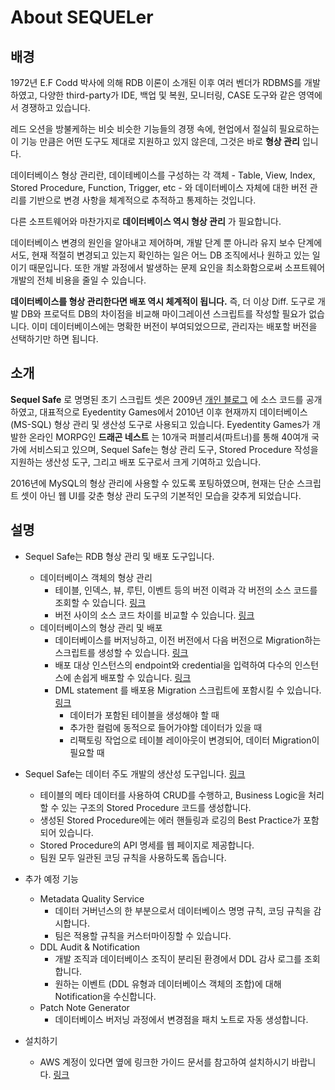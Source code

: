 # About SEQUELer
## 배경
1972년 E.F Codd 박사에 의해 RDB 이론이 소개된 이후 여러 벤더가 RDBMS를 개발하였고, 다양한 third-party가 IDE, 백업 및 복원, 모니터링, CASE 도구와 같은 영역에서 경쟁하고 있습니다.

레드 오션을 방불케하는 비슷 비슷한 기능들의 경쟁 속에, 현업에서 절실히 필요로하는 이 기능 만큼은 어떤 도구도 제대로 지원하고 있지 않은데, 그것은 바로  **형상 관리** 입니다.

데이터베이스 형상 관리란, 데이테베이스를 구성하는 각 객체 - Table, View, Index, Stored Procedure, Function, Trigger, etc - 와 데이터베이스 자체에 대한 버전  관리를 기반으로 변경 사항을 체계적으로 추적하고 통제하는 것입니다.

다른 소프트웨어와 마찬가지로  **데이터베이스 역시 형상 관리** 가 필요합니다.

데이터베이스 변경의 원인을 알아내고 제어하며, 개발 단계 뿐 아니라 유지 보수 단계에서도, 현재 적절히 변경되고 있는지 확인하는 일은 어느 DB 조직에서나 원하고 있는 일이기 때문입니다.
또한 개발 과정에서 발생하는 문제 요인을 최소화함으로써 소프트웨어 개발의 전체 비용을 줄일 수 있습니다.

 **데이터베이스를 형상 관리한다면 배포 역시 체계적이 됩니다.** 
즉, 더 이상 Diff. 도구로 개발 DB와 프로덕트 DB의 차이점을 비교해 마이그레이션 스크립트를 작성할 필요가 없습니다.
이미 데이터베이스에는 명확한 버전이 부여되었으므로, 관리자는 배포할 버전을 선택하기만 하면 됩니다.

## 소개
 **Sequel Safe** 로 명명된 초기 스크립트 셋은 2009년  [개인 블로그](http://purumae.tistory.com/category/MS%20SQL/Sequel%20Safe) 에 소스 코드를 공개하였고, 대표적으로 Eyedentity Games에서 2010년 이후 현재까지 데이터베이스 (MS-SQL) 형상 관리 및 생산성 도구로 사용되고 있습니다.
Eyedentity Games가 개발한 온라인 MORPG인  **드래곤 네스트** 는 10개국 퍼블리셔(파트너)를 통해 40여개 국가에 서비스되고 있으며, Sequel Safe는 형상 관리 도구, Stored Procedure 작성을 지원하는 생산성 도구, 그리고 배포 도구로서 크게 기여하고 있습니다.

2016년에 MySQL의 형상 관리에 사용할 수 있도록 포팅하였으며, 현재는 단순 스크립트 셋이 아닌 웹 UI를 갖춘 형상 관리 도구의 기본적인 모습을 갖추게 되었습니다.

## 설명
* Sequel Safe는 RDB 형상 관리 및 배포 도구입니다.
    * 데이터베이스 객체의 형상 관리
        * 테이블, 인덱스, 뷰, 루틴, 이벤트 등의 버전 이력과 각 버전의 소스 코드를 조회할 수 있습니다. [링크](https://www.youtube.com/watch?v=VXorwse7oS0&list=PLx5jWq_wyS3y2JoRLokRie_mtXhlqXl-1&index=1)
        * 버전 사이의 소스 코드 차이를 비교할 수 있습니다. [링크](https://www.youtube.com/watch?v=lEwbf4jJ5Wo&list=PLx5jWq_wyS3y2JoRLokRie_mtXhlqXl-1&index=2)
    * 데이터베이스의 형상 관리 및 배포
        * 데이터베이스를 버저닝하고, 이전 버전에서 다음 버전으로 Migration하는 스크립트를 생성할 수 있습니다. [링크](https://www.youtube.com/watch?v=BEp8LCqH2MA&list=PLx5jWq_wyS3y2JoRLokRie_mtXhlqXl-1&index=3)
        * 배포 대상 인스턴스의 endpoint와 credential을 입력하여 다수의 인스턴스에 손쉽게 배포할 수 있습니다. [링크](https://www.youtube.com/watch?v=zR_FQgPNJSg&list=PLx5jWq_wyS3y2JoRLokRie_mtXhlqXl-1&index=4)
        * DML statement 를 배포용 Migration 스크립트에 포함시킬 수 있습니다. [링크](https://www.youtube.com/watch?v=7M9TYNe9BKc&list=PLx5jWq_wyS3y2JoRLokRie_mtXhlqXl-1&index=5)
            * 데이터가 포함된 테이블을 생성해야 할 때
            * 추가한 컬럼에 동적으로 들어가야할 데이터가 있을 때
            * 리팩토링 작업으로 테이블 레이아웃이 변경되어, 데이터 Migration이 필요할 때

* Sequel Safe는  데이터 주도 개발의 생산성 도구입니다. [링크](https://www.youtube.com/watch?v=wiz1TjQX-Xs&list=PLx5jWq_wyS3y2JoRLokRie_mtXhlqXl-1&index=6)
    * 테이블의 메타 데이터를 사용하여 CRUD를 수행하고, Business Logic을 처리할 수 있는 구조의 Stored Procedure 코드를 생성합니다.
    * 생성된 Stored Procedure에는 에러 핸들링과 로깅의 Best Practice가 포함되어 있습니다.
    * Stored Procedure의 API 명세를 웹 페이지로 제공합니다.
    * 팀원 모두 일관된 코딩 규칙을 사용하도록 돕습니다.

* 추가 예정 기능
    * Metadata Quality Service
        * 데이터 거버넌스의 한 부분으로서 데이터베이스 명명 규칙, 코딩 규칙을 감시합니다.
        * 팀은 적용할 규칙을 커스터마이징할 수 있습니다.
    * DDL Audit & Notification
        * 개발 조직과 데이터베이스 조직이 분리된 환경에서 DDL 감사 로그를 조회합니다.
        * 원하는 이벤트 (DDL 유형과 데이터베이스 객체의 조합)에 대해 Notification을 수신합니다.
    * Patch Note Generator
        * 데이터베이스 버저닝 과정에서 변경점을 패치 노트로 자동 생성합니다.
        
* 설치하기
    * AWS 계정이 있다면 옆에 링크한 가이드 문서를 참고하여 설치하시기 바랍니다. [링크](https://docs.google.com/document/d/1-whZ3zzj26P4MTOFB3IvZWMbUt9jNOnA7oVNd_3yEa0/edit?usp=sharing)
